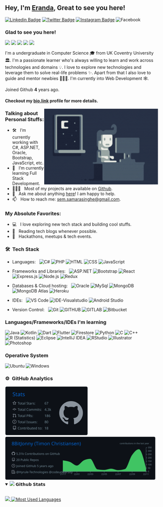 
<!---
ErandaMadusanka/ErandaMadusanka is a ✨ special ✨ repository because its `README.md` (this file) appears on your GitHub profile.
You can click the Preview link to take a look at your changes.
--->

## Hey, I'm [Eranda](https://github.com/ErandaMadusanka), Great to see you here!

[![Linkedin Badge](https://img.shields.io/badge/-LinkedIn-0e76a8?style=flat-square&logo=Linkedin&logoColor=white)](https://linkedin.com/in/eranda-samarasinghe)
[![Twitter Badge](https://img.shields.io/badge/-Twitter-00acee?style=flat-square&logo=Twitter&logoColor=white)](https://twitter.com/eranda_madusank)
[![Instagram Badge](https://img.shields.io/badge/-Instagram-e4405f?style=flat-square&logo=Instagram&logoColor=white)](https://instagram.com/eranda_samarasinghe/)
![Facebook](https://img.shields.io/badge/Facebook-%231877F2.svg?style=for-the-badge&logo=Facebook&logoColor=white)
<!-- [![Telegram Badge](https://img.shields.io/badge/-Telegram-0088cc?style=flat-square&logo=Telegram&logoColor=white)](https://t.me/eranda_samarasinghe) -->

### Glad to see you here! 
![](https://visitor-badge.glitch.me/badge?page_id=ErandaMadusanka.ErandaMadusanka&style=flat-square&color=0088cc)
![](https://komarev.com/ghpvc/?username=ErandaMadusanka)
![](https://img.shields.io/github/commit-activity/m/ErandaMadusanka/ErandaMadusanka)
![](https://img.shields.io/github/followers/ErandaMadusanka?color=4C1&logo=github)
![](https://img.shields.io/github/last-commit/milaan9/milaan9?label=Profile%20update&style=fflat-square)


I'm a undergraduate in Computer Science 🎓 from UK Coventry University 🏛. I'm a passionate learner who's always willing to learn and work across technologies and domains 💡. I love to explore new technologies and leverage them to solve real-life problems ✨. Apart from that I also love to guide and mentor newbies 👨🏻‍💻. I'm currently into Web Development 🕸️.

Joined Github **4** years ago.

#### Checkout my [bio.link](https://linkedin.com/in/eranda-samarasinghe) profile for more details.

<img align="right" height="250" width="375" alt="Night Coding" src="https://raw.githubusercontent.com/AVS1508/AVS1508/master/assets/Night-Coding.gif"/>

### Talking about Personal Stuffs:

- 🛠 &nbsp; I’m currently working with C#, ASP.NET, Oracle, Bootstrap, JavaScript, etc.
- 🚀 &nbsp; I’m currently learning Full Stack Development.
- 👨🏻‍💻 &nbsp; Most of my projects are available on [Github](https://github.com/ErandaMadusanka).
- 💬 &nbsp; Ask me about anything [here](https://github.com/iampavangandhi/iampavangandhi/issues/2)! I am happy to help.
- 📫 &nbsp; How to reach me: sem.samarasinghe@gmail.com.
<!-- - 👾 &nbsp; Fun fact: Equal is Not Always Equal in Javascript. -->
<!-- - 📝 &nbsp; Checkout my [Resume](https://github.com/iampavangandhi/iampavangandhi/blob/master/resume.pdf). -->

### My Absolute Favorites:

- 💻 &nbsp; I love exploring new tech stack and building cool stuffs.
- 📰 &nbsp; Reading tech blogs whenever possible.
- 🍕 &nbsp; Hackathons, meetups & tech events.

### 🛠 &nbsp;Tech Stack

- Languages: &nbsp;
  ![C#](https://img.shields.io/badge/C%23-05122A.svg?logo=c-sharp)
  ![PHP](https://img.shields.io/badge/PHP-05122A.svg?logo=php&)
  ![HTML](https://img.shields.io/badge/-HTML-05122A.svg?&logo=HTML5)
  ![CSS](https://img.shields.io/badge/-CSS-05122A.svg?&logo=CSS3&logoColor=1572B6)
  ![JavaScript](https://img.shields.io/badge/-JavaScript-05122A.svg?&logo=javascript)

- Frameworks and Libraries: &nbsp;
  ![ASP.NET](https://img.shields.io/badge/Dot%20Net-05122A.svg?logo=dotnet)
  ![Bootstrap](https://img.shields.io/badge/-Bootstrap-05122A.svg?&logo=bootstrap)
  ![React](https://img.shields.io/badge/-React-05122A.svg?&logo=react)
  ![Express.js](https://img.shields.io/badge/Express.js-05122A.svg?logo=express&logoColor=%2361DAFB)
  ![Node.js](https://img.shields.io/badge/-Node.js-05122A.svg?&logo=node.js)
  ![Redux](https://img.shields.io/badge/-Redux-05122A.svg?&logo=redux&logoColor=764abc)

- Databases & Cloud hosting:  &nbsp;
  ![Oracle](https://img.shields.io/badge/Oracle-05122A.svg?logo=oracle&logoColor=f80000)
  ![MySql](https://img.shields.io/badge/-MySql-05122A.svg?&logo=mysql)
  ![MongoDB](https://img.shields.io/badge/MongoDB-05122A.svg?logo=mongodb)
  ![MongoDB Atlas](https://img.shields.io/badge/-MongoDB%20Atlas-05122A.svg?&logo=mongodb)
  ![Heroku](https://img.shields.io/badge/Heroku-05122A.svg?logo=heroku&logoColor=6567a5)
  
- IDEs: &nbsp;
  ![VS Code](https://img.shields.io/badge/-VS%20Code-05122A.svg?&logo=visual-studio-code&logoColor=007ACC)
  ![IDE-Visualstudio](https://img.shields.io/badge/Visual%20Studio-05122A.svg?logo=visual-studio-code&logoColor=007ACC)
  ![Android Studio](https://img.shields.io/badge/-Android%20Studio-05122A.svg?&logo=android-studio)
  
- Version Control: &nbsp;
  ![Git](https://img.shields.io/badge/-Git-05122A.svg?&logo=git)
  ![GITHUB](https://img.shields.io/badge/GitHub-05122A.svg?&logo=github)
  ![GITLAB](https://img.shields.io/badge/GitLab-05122A.svg?&logo=gitlab)
  ![Bitbucket](https://img.shields.io/badge/bitbucket-05122A.svg?logo=bitbucket&logoColor=007ACC)
 
<!-- - Software, Technologies and tools -->
<!--   <a href="#"><img alt="Google Sheets" src="https://img.shields.io/badge/Google%20Sheets-34A853.svg?logo=google%20sheets&logoColor=white"></a>  -->
<!--   <a href="#"><img alt="Stack Overflow" src="https://img.shields.io/badge/-Stack%20Overflow-FE7A16?logo=stack-overflow&logoColor=white"></a> -->
<!-- ![Slack](https://img.shields.io/badge/Slack-4A154B?style=for-the-badge&logo=slack&logoColor=white) -->
 
### Languages/Frameworks/IDEs I'm learning 
![Java](https://img.shields.io/badge/-Java-05122A.svg?&logo=Java&logoColor=007ACC)
![Kotlin](https://img.shields.io/badge/-Kotlin-05122A.svg?&logo=Kotlin)
![Dart](https://img.shields.io/badge/-Dart-05122A.svg?&logo=Dart&logoColor=007ACC)
![Flutter](https://img.shields.io/badge/-Flutter-05122A.svg?&logo=flutter&logoColor=007ACC)
![Firestore](https://img.shields.io/badge/-Firestore-05122A.svg?&logo=firebase)
![Python](https://img.shields.io/badge/-Python-05122A.svg?&logo=python)
![C](https://img.shields.io/badge/-C-05122A.svg?&logo=C&logoColor=A8B9CC)
![C++](https://img.shields.io/badge/-C++-05122A.svg?&logo=C%2B%2B&logoColor=00599C)
![R (Statistics)](https://img.shields.io/badge/-R-05122A.svg?&logo=R&logoColor=276DC3)
![Eclipse](https://img.shields.io/badge/-Eclipse-05122A.svg?&logo=eclipse)
![IntelliJ IDEA](https://img.shields.io/badge/-IntelliJ%20IDEA-05122A.svg?&logo=intellij-idea&logoColor=f70486)
![RStudio](https://img.shields.io/badge/-RStudio-05122A.svg?&logo=rstudio)
![Illustrator](https://img.shields.io/badge/-Illustrator-05122A.svg?&logo=adobe-illustrator)
![Photoshop](https://img.shields.io/badge/-Photoshop-05122A.svg?&logo=adobe-photoshop)

<!-- <a href="#"><img alt="OS-Linux" src="https://img.shields.io/badge/Linux-1793D1.svg?logo=linux&logoColor=white"></a> -->

### Operative System

![Ubuntu](https://img.shields.io/badge/Ubuntu-E95420?style=for-the-badge&logo=ubuntu&logoColor=white)
![Windows](https://img.shields.io/badge/Windows-0078D6?style=for-the-badge&logo=windows&logoColor=white)

### ⚙️ &nbsp;GitHub Analytics

<!-- <p align="left">
<img width="276" src="https://raw.githubusercontent.com/ErandaMadusanka/ErandaMadusanka/master/profile-summary-card-output/github_dark/3-stats.svg"> 
<img width="570" src="https://raw.githubusercontent.com/ErandaMadusanka/ErandaMadusanka/master/profile-summary-card-output/github_dark/0-profile-details.svg">
</p> -->

<img width="276" src="https://raw.githubusercontent.com/8BitJonny/8BitJonny/master/profile-summary-card-output/github_dark/3-stats.svg"> 
<img width="570" src="https://raw.githubusercontent.com/8BitJonny/8BitJonny/master/profile-summary-card-output/github_dark/0-profile-details.svg">

<details open="">
<summary>
  <img src="https://media.giphy.com/media/cj87CxfRtrUifF3Ryk/giphy.gif" height="25">
  <span>𝗚𝗶𝘁𝗵𝘂𝗯 𝗦𝘁𝗮𝘁𝘀</span>
</summary>
<br>
<p align="left">
  <a href="https://github.com/LeonardoYz" target="_blank">
    <img width="404px" src="https://streak-stats.demolab.com/?user=ErandaMadusanka&theme=monokai-metallian&hide_border=false"/>
    <img width="400px" src="https://github-readme-stats.vercel.app/api/top-langs/?username=ErandaMadusanka&layout=compact&theme=react" alt="Most Used Languages" />
  </a>
</p>
</details>

<!-- ![Code Time](http://img.shields.io/badge/Code%20Time-264%20hrs%2019%20mins-blue) -->
